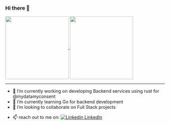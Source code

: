 ### Hi there 👋

<!-- [![Imran's GitHub stats](https://github-readme-stats.vercel.app/api?username=imran-mirza79&count_private=true&show_icons=true&theme=transparent)](https://github.com/imran-mirza79/) -->

<!-- [![Top Langs](https://github-readme-stats.vercel.app/api/top-langs/?username=imran-mirza79&layout=compact&theme=transparent&hide_progress=true)](https://github.com/imran-mirza79/imran-mirza79) -->

<!--![Imran's GitHub stats](https://github-readme-stats.vercel.app/api?username=imran-mirza79&show=reviews,prs_merged,prs_merged_percentage&bg_color=00000000)-->
<!-- ## Languages, Frameworks and Libraries -->

<a href="https://github.com/imranmirza79/github-readme-stats">
  <img height=200 align="center" src="https://github-readme-stats.vercel.app/api?username=imran-mirza79&bg_color=00000000" />
</a>
<a href="https://github.com/imranmirza79/go-microservices">
  <img height=200 align="center" src="https://github-readme-stats.vercel.app/api/top-langs?username=imran-mirza79&layout=compact&langs_count=8&card_width=320&bg_color=00000000" />
</a>
<hr/>

<!-- **imran-mirza79/imran-mirza79** is a ✨ _special_ ✨ repository because its `README.md` (this file) appears on your GitHub profile.
 -->
<!-- Here are some ideas to get you started:
 -->
- 🔭 I’m currently working on developing Backend services using rust for @mydatamyconsent
- 🌱 I’m currently learning  Go for backend development 
- 👯 I’m looking to collaborate on  Full Stack projects
<!-- - 🤔 I’m looking for help with ... -->
<!-- - 💬 Ask me about ... -->
- 📫 reach out to me on:  [![Linkedin](https://i.stack.imgur.com/gVE0j.png) LinkedIn](https://www.linkedin.com/in/imranmirza79)
<!-- - 😄 Pronouns: ...
- ⚡ Fun fact: ... -->

